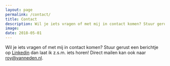 ```yaml
---
layout: page
permalink: /contact/
title: Contact
description: Wil je iets vragen of met mij in contact komen? Stuur gerust een berichtje op Linkedin...
image: 
date: 2018-05-01
---
```


Wil je iets vragen of met mij in contact komen? Stuur gerust een berichtje op [Linkedin](https://www.linkedin.com/in/roy-van-neden-10549761/) dan laat ik z.s.m. iets horen! Direct mailen kan ook naar roy@vanneden.nl.